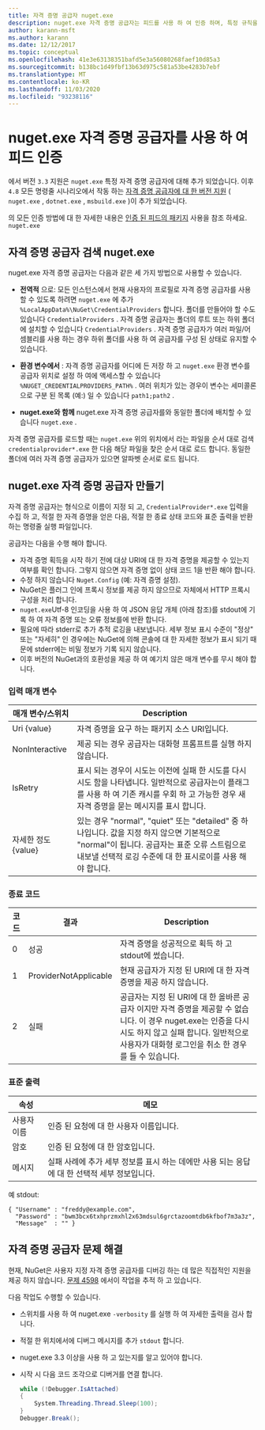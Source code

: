 ```yaml
---
title: 자격 증명 공급자 nuget.exe
description: nuget.exe 자격 증명 공급자는 피드를 사용 하 여 인증 하며, 특정 규칙을 따르는 명령줄 실행 파일로 구현 됩니다.
author: karann-msft
ms.author: karann
ms.date: 12/12/2017
ms.topic: conceptual
ms.openlocfilehash: 41e3e63138351bafd5e3a56080268faef10d85a3
ms.sourcegitcommit: b138bc1d49fbf13b63d975c581a53be4283b7ebf
ms.translationtype: MT
ms.contentlocale: ko-KR
ms.lasthandoff: 11/03/2020
ms.locfileid: "93238116"
---
```

# <a name="authenticating-feeds-with-nugetexe-credential-providers"></a>nuget.exe 자격 증명 공급자를 사용 하 여 피드 인증

에서 버전 `3.3` 지원은 `nuget.exe` 특정 자격 증명 공급자에 대해 추가 되었습니다. 이후 `4.8` 모든 명령줄 시나리오에서 작동 하는 [자격 증명 공급자에 대 한 버전 지원](NuGet-Cross-Platform-Authentication-Plugin.md) ( `nuget.exe` , `dotnet.exe` , `msbuild.exe` )이 추가 되었습니다.

의 모든 인증 방법에 대 한 자세한 내용은 [인증 된 피드의 패키지](../../consume-packages/consuming-packages-authenticated-feeds.md#nugetexe) 사용을 참조 하세요. `nuget.exe`

## <a name="nugetexe-credential-provider-discovery"></a>자격 증명 공급자 검색 nuget.exe

nuget.exe 자격 증명 공급자는 다음과 같은 세 가지 방법으로 사용할 수 있습니다.

- **전역적** 으로: 모든 인스턴스에서 현재 사용자의 프로필로 자격 증명 공급자를 사용할 수 있도록 하려면 `nuget.exe` 에 추가 `%LocalAppData%\NuGet\CredentialProviders` 합니다. 폴더를 만들어야 할 수도 있습니다 `CredentialProviders` . 자격 증명 공급자는 폴더의 루트 또는 하위 폴더에 설치할 수 있습니다 `CredentialProviders`  . 자격 증명 공급자가 여러 파일/어셈블리를 사용 하는 경우 하위 폴더를 사용 하 여 공급자를 구성 된 상태로 유지할 수 있습니다.

- **환경 변수에서** : 자격 증명 공급자를 어디에 든 저장 하 고 `nuget.exe` 환경 변수를 공급자 위치로 설정 하 여에 액세스할 수 있습니다 `%NUGET_CREDENTIALPROVIDERS_PATH%` . 여러 위치가 있는 경우이 변수는 세미콜론으로 구분 된 목록 (예:) 일 수 있습니다 `path1;path2` .

- **nuget.exe와 함께** nuget.exe 자격 증명 공급자를와 동일한 폴더에 배치할 수 있습니다 `nuget.exe` .

자격 증명 공급자를 로드할 때는 `nuget.exe` 위의 위치에서 라는 파일을 순서 대로 검색 `credentialprovider*.exe` 한 다음 해당 파일을 찾은 순서 대로 로드 합니다. 동일한 폴더에 여러 자격 증명 공급자가 있으면 알파벳 순서로 로드 됩니다.

## <a name="creating-a-nugetexe-credential-provider"></a>nuget.exe 자격 증명 공급자 만들기

자격 증명 공급자는 형식으로 이름이 지정 되 고, `CredentialProvider*.exe` 입력을 수집 하 고, 적절 한 자격 증명을 얻은 다음, 적절 한 종료 상태 코드와 표준 출력을 반환 하는 명령줄 실행 파일입니다.

공급자는 다음을 수행 해야 합니다.

- 자격 증명 획득을 시작 하기 전에 대상 URI에 대 한 자격 증명을 제공할 수 있는지 여부를 확인 합니다. 그렇지 않으면 자격 증명 없이 상태 코드 1을 반환 해야 합니다.
- 수정 하지 않습니다 `Nuget.Config` (예: 자격 증명 설정).
- NuGet은 플러그 인에 프록시 정보를 제공 하지 않으므로 자체에서 HTTP 프록시 구성을 처리 합니다.
- `nuget.exe`Utf-8 인코딩을 사용 하 여 JSON 응답 개체 (아래 참조)를 stdout에 기록 하 여 자격 증명 또는 오류 정보를에 반환 합니다.
- 필요에 따라 stderr로 추가 추적 로깅을 내보냅니다. 세부 정보 표시 수준이 "정상" 또는 "자세히" 인 경우에는 NuGet에 의해 콘솔에 대 한 자세한 정보가 표시 되기 때문에 stderr에는 비밀 정보가 기록 되지 않습니다.
- 이후 버전의 NuGet과의 호환성을 제공 하 여 예기치 않은 매개 변수를 무시 해야 합니다.

### <a name="input-parameters"></a>입력 매개 변수

| 매개 변수/스위치 |Description|
|----------------|-----------|
| Uri {value} | 자격 증명을 요구 하는 패키지 소스 URI입니다.|
| NonInteractive | 제공 되는 경우 공급자는 대화형 프롬프트를 실행 하지 않습니다. |
| IsRetry | 표시 되는 경우이 시도는 이전에 실패 한 시도를 다시 시도 함을 나타냅니다. 일반적으로 공급자는이 플래그를 사용 하 여 기존 캐시를 우회 하 고 가능한 경우 새 자격 증명을 묻는 메시지를 표시 합니다.|
| 자세한 정도 {value} | 있는 경우 "normal", "quiet" 또는 "detailed" 중 하나입니다. 값을 지정 하지 않으면 기본적으로 "normal"이 됩니다. 공급자는 표준 오류 스트림으로 내보낼 선택적 로깅 수준에 대 한 표시로이를 사용 해야 합니다. |

### <a name="exit-codes"></a>종료 코드

| 코드 |결과 | Description |
|----------------|-----------|-----------|
| 0 | 성공 | 자격 증명을 성공적으로 획득 하 고 stdout에 썼습니다.|
| 1 | ProviderNotApplicable | 현재 공급자가 지정 된 URI에 대 한 자격 증명을 제공 하지 않습니다.|
| 2 | 실패 | 공급자는 지정 된 URI에 대 한 올바른 공급자 이지만 자격 증명을 제공할 수 없습니다. 이 경우 nuget.exe는 인증을 다시 시도 하지 않고 실패 합니다. 일반적으로 사용자가 대화형 로그인을 취소 한 경우를 들 수 있습니다. |

### <a name="standard-output"></a>표준 출력

| 속성 |메모|
|----------------|-----------|
| 사용자 이름 | 인증 된 요청에 대 한 사용자 이름입니다.|
| 암호 | 인증 된 요청에 대 한 암호입니다.|
| 메시지 | 실패 사례에 추가 세부 정보를 표시 하는 데에만 사용 되는 응답에 대 한 선택적 세부 정보입니다. |

예 stdout:

    { "Username" : "freddy@example.com",
      "Password" : "bwm3bcx6txhprzmxhl2x63mdsul6grctazoomtdb6kfbof7m3a3z",
      "Message"  : "" }

## <a name="troubleshooting-a-credential-provider"></a>자격 증명 공급자 문제 해결

현재, NuGet은 사용자 지정 자격 증명 공급자를 디버깅 하는 데 많은 직접적인 지원을 제공 하지 않습니다. [문제 4598](https://github.com/NuGet/Home/issues/4598) 에서이 작업을 추적 하 고 있습니다.

다음 작업도 수행할 수 있습니다.

- 스위치를 사용 하 여 nuget.exe `-verbosity` 를 실행 하 여 자세한 출력을 검사 합니다.
- 적절 한 위치에서에 디버그 메시지를 추가 `stdout` 합니다.
- nuget.exe 3.3 이상을 사용 하 고 있는지를 알고 있어야 합니다.
- 시작 시 다음 코드 조각으로 디버거를 연결 합니다.

    ```cs
    while (!Debugger.IsAttached)
    {
        System.Threading.Thread.Sleep(100);
    }
    Debugger.Break();
    ```
